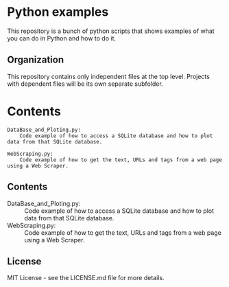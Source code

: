 # Python examples
  This repository is a bunch of python scripts that shows examples of what you can do in Python and how to do it.

## Organization
  This repository contains only independent files at the top level. 
  Projects with dependent files will be its own separate subfolder. 

Contents
========================================

    DataBase_and_Ploting.py:
        Code example of how to access a SQLite database and how to plot data from that SQLite database.
               
    WebScraping.py:
        Code example of how to get the text, URLs and tags from a web page using a Web Scraper.
        
## Contents
<dl>
  <dt>DataBase_and_Ploting.py:</dt>
    <dd>Code example of how to access a SQLite database and how to plot data from that SQLite database.</dd>

  <dt>WebScraping.py:</dt>
    <dd>Code example of how to get the text, URLs and tags from a web page using a Web Scraper.<dd>
</dl>

## License
  MIT License - see the LICENSE.md file for more details.
